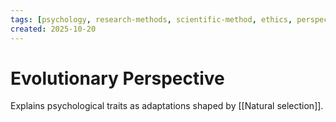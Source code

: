 ```yaml
---
tags: [psychology, research-methods, scientific-method, ethics, perspectives]
created: 2025-10-20
---
```

# Evolutionary Perspective

Explains psychological traits as adaptations shaped by [[Natural selection]].
